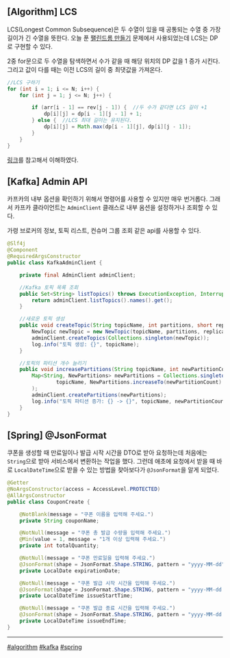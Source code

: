 ## [Algorithm] LCS

LCS(Longest Common Subsequence)은 두 수열이 있을 때 공통되는 수열 중 가장 길이가 긴 수열을 뜻한다. 오늘 푼 [팰린드롬 만들기](https://www.acmicpc.net/problem/1695) 문제에서 사용되었는데 LCS는 DP로 구현할 수 있다. 

2중 for문으로 두 수열을 탐색하면서 수가 같을 때 해당 위치의 DP 값을 1 증가 시킨다. 그리고 값이 다를 때는 이전 LCS의 길이 중 최댓값을 가져온다.

```java
//LCS 구하기
for (int i = 1; i <= N; i++) {
    for (int j = 1; j <= N; j++) {

        if (arr[i - 1] == rev[j - 1]) {  //두 수가 같다면 LCS 길이 +1
            dp[i][j] = dp[i - 1][j - 1] + 1;
        } else {  //LCS 최대 길이는 유지된다.
            dp[i][j] = Math.max(dp[i - 1][j], dp[i][j - 1]);
        }
    }
}
```

[링크](https://velog.io/@emplam27/%EC%95%8C%EA%B3%A0%EB%A6%AC%EC%A6%98-%EA%B7%B8%EB%A6%BC%EC%9C%BC%EB%A1%9C-%EC%95%8C%EC%95%84%EB%B3%B4%EB%8A%94-LCS-%EC%95%8C%EA%B3%A0%EB%A6%AC%EC%A6%98-Longest-Common-Substring%EC%99%80-Longest-Common-Subsequence#%EC%B5%9C%EC%9E%A5-%EA%B3%B5%ED%86%B5-%EB%B6%80%EB%B6%84%EC%88%98%EC%97%B4longest-common-subsequence-%EA%B8%B8%EC%9D%B4-%EA%B5%AC%ED%95%98%EA%B8%B0)를 참고해서 이해하였다.

## [Kafka] Admin API

카프카의 내부 옵션을 확인하기 위해서 명령어를 사용할 수 있지만 매우 번거롭다. 그래서 카프카 클라이언트는 `AdminClient` 클래스로 내부 옴션을 설정하거나 조회할 수 있다.

가령 브로커의 정보, 토픽 리스트, 컨슈머 그룹 조회 같은 api를 사용할 수 있다.

```java
@Slf4j
@Component
@RequiredArgsConstructor
public class KafkaAdminClient {

    private final AdminClient adminClient;

    //Kafka 토픽 목록 조회
    public Set<String> listTopics() throws ExecutionException, InterruptedException {
        return adminClient.listTopics().names().get();
    }

    //새로운 토픽 생성
    public void createTopic(String topicName, int partitions, short replicationFactor) {
        NewTopic newTopic = new NewTopic(topicName, partitions, replicationFactor);
        adminClient.createTopics(Collections.singleton(newTopic));
        log.info("토픽 생성: {}", topicName);
    }

    //토픽의 파티션 개수 늘리기
    public void increasePartitions(String topicName, int newPartitionCount) {
        Map<String, NewPartitions> newPartitions = Collections.singletonMap(
                topicName, NewPartitions.increaseTo(newPartitionCount)
        );
        adminClient.createPartitions(newPartitions);
        log.info("토픽 파티션 증가: {} -> {}", topicName, newPartitionCount);
    }
}
```

## [Spring] @JsonFormat

쿠폰을 생성할 때 만료일이나 발급 시작 시간을 DTO로 받아 요청하는데 처음에는 `String`으로 받아 서비스에서 변환하는 작업을 했다. 그런데 애초에 요청에서 받을 때 바로 `LocalDateTime`으로 받을 수 있는 방법을 찾아보다가 `@JsonFormat`을 알게 되었다.

```java
@Getter
@NoArgsConstructor(access = AccessLevel.PROTECTED)
@AllArgsConstructor
public class CouponCreate {

    @NotBlank(message = "쿠폰 이름을 입력해 주세요.")
    private String couponName;

    @NotNull(message = "쿠폰 총 발급 수량을 입력해 주세요.")
    @Min(value = 1, message = "1개 이상 입력해 주세요.")
    private int totalQuantity;

    @NotNull(message = "쿠폰 만료일을 입력해 주세요.")
    @JsonFormat(shape = JsonFormat.Shape.STRING, pattern = "yyyy-MM-dd", timezone = "Asia/Seoul")
    private LocalDate expirationDate;

    @NotNull(message = "쿠폰 발급 시작 시간을 입력해 주세요.")
    @JsonFormat(shape = JsonFormat.Shape.STRING, pattern = "yyyy-MM-dd HH:mm:ss", timezone = "Asia/Seoul")
    private LocalDateTime issueStartTime;

    @NotNull(message = "쿠폰 발급 종료 시간을 입력해 주세요.")
    @JsonFormat(shape = JsonFormat.Shape.STRING, pattern = "yyyy-MM-dd HH:mm:ss", timezone = "Asia/Seoul")
    private LocalDateTime issueEndTime;
}
```

***

[#algorithm](https://github.com/wda067/TIL/search?q=%23algorithm&type=code)
[#kafka](https://github.com/wda067/TIL/search?q=%23kafka&type=code)
[#spring](https://github.com/wda067/TIL/search?q=%23spring&type=code)